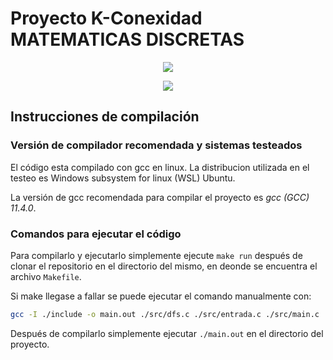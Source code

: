 # Proyecto K-Conexidad MATEMATICAS DISCRETAS


<p align="center">
  <a href="https://skillicons.dev">
    <img src="https://skillicons.dev/icons?i=git,github,vscode,linux&perline=12" />
  </a>
</p>
<p align="center">
  <a href="https://skillicons.dev">
    <img src="https://skillicons.dev/icons?i=c&perline=12" />
  </a>
</p>


## Instrucciones de compilación

### Versión de compilador recomendada y sistemas testeados
El código esta compilado con gcc en linux. La distribucion utilizada en el testeo es Windows subsystem for linux (WSL) Ubuntu.

La versión de gcc recomendada para compilar el proyecto es *gcc (GCC) 11.4.0*.

### Comandos para ejecutar el código 
Para compilarlo y ejecutarlo simplemente ejecute ```make run``` después de clonar el repositorio en el directorio del mismo, en deonde se encuentra el archivo ```Makefile```.

Si make llegase a fallar se puede ejecutar el comando manualmente con:

```sh
gcc -I ./include -o main.out ./src/dfs.c ./src/entrada.c ./src/main.c ./src/memoria.c ./src/pila.c
```


Después de compilarlo simplemente ejecutar ```./main.out``` en el directorio del proyecto.